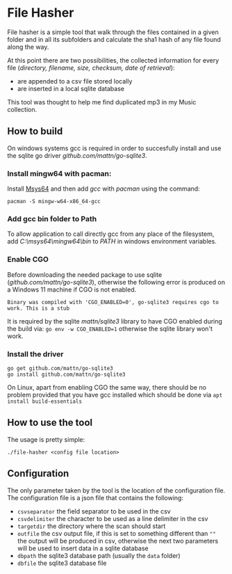 # File Hasher

File hasher is a simple tool that walk through the files contained in a given folder and in all its subfolders and calculate the sha1 hash of any file found along the way.

At this point there are two possibilities, the collected information for every file (*directory, filename, size, checksum, date of retrieval*):
- are appended to a csv file stored locally
- are inserted in a local sqlite database 

This tool was thought to help me find duplicated mp3 in my Music collection. 

## How to build

On windows systems gcc is required in order to succesfully install and use the sqlite go driver *github.com/mattn/go-sqlite3*.

### Install  mingw64 with pacman:

Install [Msys64][mysis] and then add *gcc* with *pacman* using the command: 
```
pacman -S mingw-w64-x86_64-gcc
```

### Add gcc bin folder to Path

To allow application to call directly gcc from any place of the filesystem, add *C:\msys64\mingw64\bin* to *PATH* in windows environment variables.

### Enable CGO

Before downloading the needed package to use sqlite (*github.com/mattn/go-sqlite3*), otherwise the following error is produced on a Windows 11 machine if CGO is not enabled.
```
Binary was compiled with 'CGO_ENABLED=0', go-sqlite3 requires cgo to work. This is a stub
```

It is required by the sqlite *mattn/sqlite3* library to have CGO enabled during the build via: `go env -w CGO_ENABLED=1`  otherwise the sqlite library won't work.

### Install the driver
```
go get github.com/mattn/go-sqlite3
go install github.com/mattn/go-sqlite3
```

On Linux, apart from enabling CGO the same way, there should be no problem provided that you have gcc installed which should be done via `apt install build-essentials`

## How to use the tool
The usage is pretty simple:

`./file-hasher <config file location>`

## Configuration
The only parameter taken by the tool is the location of the configuration file. The configuration file is a json file that contains the following:

- `csvseparator` the field separator to be used in the csv
- `csvdelimiter` the character to be used as a line delimiter in the csv
- `targetdir` the directory where the scan should start
- `outfile` the csv output file, if this is set to something different than `""` the output will be produced in csv, otherwise the next two parameters will be used to insert data in a sqlite database 
- `dbpath` the sqlite3 database path (usually the `data` folder)
- `dbfile` the sqlite3 database file



[mysis]: https://www.msys2.org/